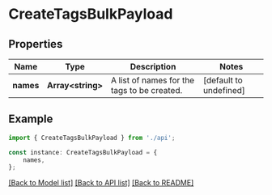# CreateTagsBulkPayload


## Properties

Name | Type | Description | Notes
------------ | ------------- | ------------- | -------------
**names** | **Array&lt;string&gt;** | A list of names for the tags to be created. | [default to undefined]

## Example

```typescript
import { CreateTagsBulkPayload } from './api';

const instance: CreateTagsBulkPayload = {
    names,
};
```

[[Back to Model list]](../README.md#documentation-for-models) [[Back to API list]](../README.md#documentation-for-api-endpoints) [[Back to README]](../README.md)

